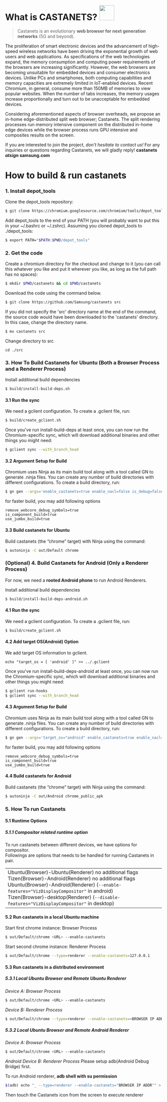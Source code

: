 

#   What is CASTANETS?  <img src="./docs/images/Castanets_logo_white.svg" width="48">
> Castanets is an evolutionary **web browser for next generation networks** (5G and beyond).

The proliferation of smart electronic devices and the advancement of high-speed wireless networks have been driving the exponential growth of web users and web applications. As specifications of the web technologies expand, the memory consumption and computing power requirements of the browsers are increasing significantly. However, the web browsers are becoming unsuitable for embedded devices and consumer electronics devices. Unlike PCs and smartphones, both computing capabilities and memory capacities are extremely limited in IoT-enabled devices. Recent Chromium, in general, consume more than 150MB of memories to view popular websites. When the number of tabs increases, the memory usages increase proportionally and turn out to be unacceptable for embedded devices.

Considering aforementioned aspects of browser overheads, we propose an in-home edge-distributed split web browser; Castanets. The split rendering processes run memory intensive component on the distributed in-home edge devices while the browser process runs GPU intensive and composites results on the screen.

If you are interested to join the project, _don't hesitate to contact us!_
For any inquiries or questions regarding Castanets, we will gladly reply!
**castanets _atsign_ samsung.com**

# How to build & run castanets


### 1. Install depot_tools


Clone the depot_tools repository:

```sh
$ git clone https://chromium.googlesource.com/chromium/tools/depot_tools.git
```

Add depot_tools to the end of your PATH (you will probably want to put this in your ~/.bashrc or ~/.zshrc). Assuming you cloned depot_tools to ./depot_tools:

```sh
$ export PATH="$PATH:$PWD/depot_tools"
```


### 2. Get the code


Create a chromium directory for the checkout and change to it (you can call this whatever you like and put it wherever you like, as long as the full path has no spaces):
```sh
$ mkdir $PWD/castanets && cd $PWD/castanets
```

Download the code using the command below.
```sh
$ git clone https://github.com/Samsung/castanets src
```

If you did not specify the 'src' directory name at the end of the command, the source code would have been downloaded to the 'castanets' directory. In this case, change the directory name.
```sh
$ mv castanets src
```
Change directory to src
```
cd ./src
```

### 3. How To Build Castanets for Ubuntu (Both a Browser Process and a Renderer Process)
Install additional build dependencies
```sh
$ build/install-build-deps.sh
```

#### 3.1 Run the sync
We need a gclient configuration. To create a .gclient file, run:

```sh
$ build/create_gclient.sh
```

Once you've run install-build-deps at least once, you can now run the Chromium-specific sync, which will download additional binaries and other things you might need:
```sh
$ gclient sync --with_branch_head
```


#### 3.2 Argument Setup for Build

Chromium uses Ninja as its main build tool along with a tool called GN to generate .ninja files. You can create any number of build directories with different configurations.
To create a build directory, run:
```sh
$ gn gen --args='enable_castanets=true enable_nacl=false is_debug=false' out/Default
```
for faster build, you may add following options
```
remove_webcore_debug_symbols=true
is_component_build=true
use_jumbo_build=true
```

#### 3.3 Build castanets for Ubuntu
Build castanets (the “chrome” target) with Ninja using the command:
```sh
$ autoninja -C out/Default chrome
```


### (Optional) 4. Build Castanets for Android (Only a Renderer Process)
For now, we need a **rooted Android phone** to run Android Renderers.

Install additional build dependencies
```sh
$ build/install-build-deps-android.sh
```
#### 4.1 Run the sync
We need a gclient configuration. To create a .gclient file, run:
```sh
$ build/create_gclient.sh
```

#### 4.2 Add target OS(Android) Option

We add target OS information to gclient.
```
echo "target_os = [ 'android' ]" >> ../.gclient
```

Once you've run install-build-deps-android at least once, you can now run the Chromium-specific sync, which will download additional binaries and other things you might need:
```sh
$ gclient run-hooks
$ gclient sync --with_branch_head
```


#### 4.3 Argument Setup for Build

Chromium uses Ninja as its main build tool along with a tool called GN to generate .ninja files. You can create any number of build directories with different configurations.
To create a build directory, run:
```sh
$ gn gen --args='target_os="android" enable_castanets=true enable_nacl=false is_debug=false' out/Android
```
for faster build, you may add following options
```
remove_webcore_debug_symbols=true
is_component_build=true
use_jumbo_build=true
```

#### 4.4 Build castanets for Android
Build castanets (the “chrome” target) with Ninja using the command:
```sh
$ autoninja -C out/Android chrome_public_apk
```


### 5. How To run Castanets

#### 5.1 Runtime Options
##### 5.1.1 Compositor related runtime option
To run castanets between different devices, we have options for compositor.  
Followings are options that needs to be handled for running Castanets in pair.  

<table><tr><td>
  Ubuntu(Browser)-Ubuntu(Renderer) no additional flags </br>
Tizen(Browser)-Android(Renderer) no additional flags</br>
Ubuntu(Browser)-Android(Renderer) (<code>--enable-features="VizDisplayCompositor"</code> in android)</br>  
Tizen(Browser)-desktop(Renderer) (<code>--disable-features="VizDisplayCompositor"</code> in desktop) </br>
</td></tr></table>

#### 5.2 Run castanets in a local Ubuntu machine
Start first chrome instance: Browser Process
```sh
$ out/Default/chrome <URL> --enable-castanets
```

Start second chrome instance: Renderer Process
```sh
$ out/Default/chrome --type=renderer --enable-castanets=127.0.0.1
```

#### 5.3 Run castanets in a distributed environment
##### 5.3.1 Local Ubuntu Browser and Remote Ubuntu Renderer
_Device A: Browser Process_
```sh
$ out/Default/chrome <URL> --enable-castanets
```

_Device B: Renderer Process_
```sh
$ out/Default/chrome --type=renderer --enable-castanets=<BROWSER IP ADDR>
```

##### 5.3.2 Local Ubuntu Browser and Remote Android Renderer
_Device A: Browser Process_
```sh
$ out/Default/chrome <URL> --enable-castanets
```
_Android Device B: Renderer Process_
Please setup adb(Android Debug Bridge) first.

To run Android renderer,
**adb shell with su permission**
```sh
$(adb) echo "_ --type=renderer --enable-castanets="BROWSER IP ADDR"" > /data/local/tmp/chrome-command-line
```
Then touch the Castanets icon from the screen to execute renderer
